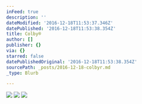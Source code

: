 ```yaml
---
inFeed: true
description: ''
dateModified: '2016-12-18T11:53:37.346Z'
datePublished: '2016-12-18T11:53:38.354Z'
title: Colby®
author: []
publisher: {}
via: {}
starred: false
datePublishedOriginal: '2016-12-18T11:53:38.354Z'
sourcePath: _posts/2016-12-18-colbyr.md
_type: Blurb

---
```

![](https://the-grid-user-content.s3-us-west-2.amazonaws.com/594c6326-5c14-47c0-8a5a-913012448aae.png)
![](https://the-grid-user-content.s3-us-west-2.amazonaws.com/09150a2c-e6cc-4d1e-8be6-b8cba2846c54.gif)
![](https://the-grid-user-content.s3-us-west-2.amazonaws.com/fac763ea-66fb-45fa-9893-157b717d1f21.jpg)